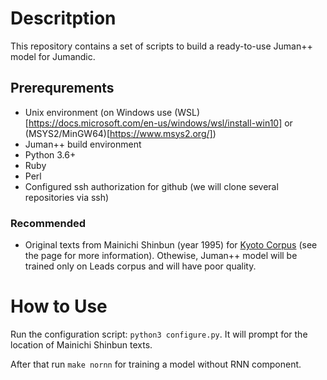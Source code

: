 # Descritption

This repository contains a set of scripts to build a ready-to-use
Juman++ model for Jumandic.

## Prerequrements

* Unix environment (on Windows use (WSL)[https://docs.microsoft.com/en-us/windows/wsl/install-win10] or (MSYS2/MinGW64)[https://www.msys2.org/])
* Juman++ build environment
* Python 3.6+
* Ruby
* Perl
* Configured ssh authorization for github (we will clone several repositories via ssh)

### Recommended

* Original texts from Mainichi Shinbun (year 1995) for [Kyoto Corpus](https://github.com/ku-nlp/KyotoCorpus)
(see the page for more information).
Othewise, Juman++ model will be trained only on Leads corpus and will have poor quality.

# How to Use

Run the configuration script: `python3 configure.py`.
It will prompt for the location of Mainichi Shinbun texts.

After that run `make nornn` for training a model without RNN component.